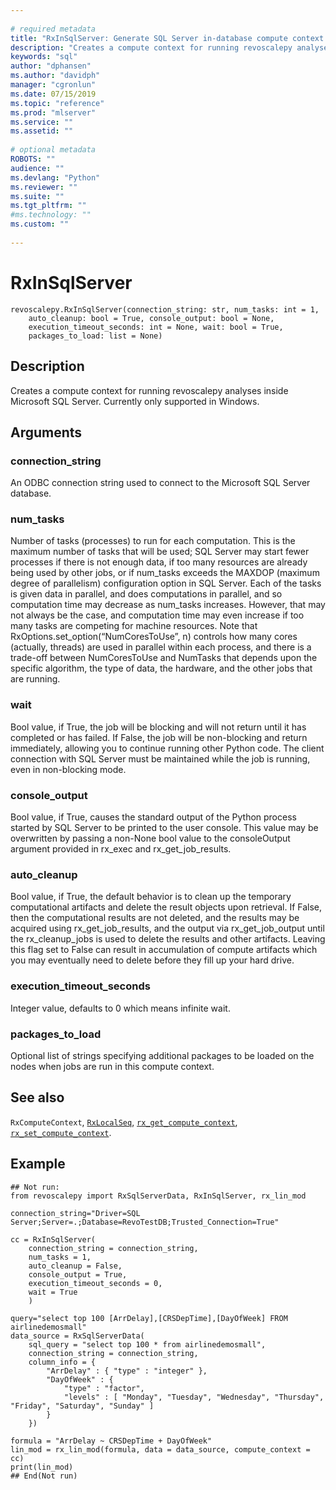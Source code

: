```yaml
--- 
 
# required metadata 
title: "RxInSqlServer: Generate SQL Server in-database compute context (revoscalepy)" 
description: "Creates a compute context for running revoscalepy analyses inside Microsoft SQL Server. Currently only supported in Windows." 
keywords: "sql" 
author: "dphansen"
ms.author: "davidph" 
manager: "cgronlun" 
ms.date: 07/15/2019
ms.topic: "reference" 
ms.prod: "mlserver" 
ms.service: "" 
ms.assetid: "" 
 
# optional metadata 
ROBOTS: "" 
audience: "" 
ms.devlang: "Python" 
ms.reviewer: "" 
ms.suite: "" 
ms.tgt_pltfrm: "" 
#ms.technology: "" 
ms.custom: "" 
 
---
```


# RxInSqlServer


 



```
revoscalepy.RxInSqlServer(connection_string: str, num_tasks: int = 1,
    auto_cleanup: bool = True, console_output: bool = None,
    execution_timeout_seconds: int = None, wait: bool = True,
    packages_to_load: list = None)
```





## Description

Creates a compute context for running revoscalepy analyses inside Microsoft SQL Server.
Currently only supported in Windows.


## Arguments


### connection_string

An ODBC connection string used to connect to the
Microsoft SQL Server database.


### num_tasks

Number of tasks (processes) to run for each computation.
This is the maximum number of tasks that will be used; SQL Server may start
fewer processes if there is not enough data, if too many resources are
already being used by other jobs, or if num_tasks exceeds the MAXDOP
(maximum degree of parallelism) configuration option in SQL Server. Each of
the tasks is given data in parallel, and does computations in parallel, and
so computation time may decrease as num_tasks increases. However, that may
not always be the case, and computation time may even increase if too many
tasks are competing for machine resources. Note that
RxOptions.set_option(“NumCoresToUse”, n) controls how many cores (actually, threads) are
used in parallel within each process, and there is a trade-off between
NumCoresToUse and NumTasks that depends upon the specific algorithm, the
type of data, the hardware, and the other jobs that are running.


### wait

Bool value, if True, the job will be blocking and will not
return until it has completed or has failed. If False, the job will be
non-blocking and return immediately, allowing you to continue running other
Python code. The client connection with SQL Server must be maintained while
the job is running, even in non-blocking mode.


### console_output

Bool value, if True, causes the standard output
of the Python process started by SQL Server to be printed to the user console.
This value may be overwritten by passing a non-None bool value to the
consoleOutput argument provided in rx_exec and rx_get_job_results.


### auto_cleanup

Bool value, if True, the default behavior is to
clean up the temporary computational artifacts and delete the result
objects upon retrieval. If False, then the computational results are not
deleted, and the results may be acquired using rx_get_job_results, and the
output via rx_get_job_output until the rx_cleanup_jobs is used to delete the
results and other artifacts. Leaving this flag set to False can result in
accumulation of compute artifacts which you may eventually need to delete
before they fill up your hard drive.


### execution_timeout_seconds

Integer value, defaults to 0 which means
infinite wait.


### packages_to_load

Optional list of strings specifying additional
packages to be loaded on the nodes when jobs are run in this compute context.


## See also

`RxComputeContext`,
[`RxLocalSeq`](RxLocalSeq.md),
[`rx_get_compute_context`](rx-get-compute-context.md),
[`rx_set_compute_context`](rx-set-compute-context.md).


## Example



```
## Not run:
from revoscalepy import RxSqlServerData, RxInSqlServer, rx_lin_mod

connection_string="Driver=SQL Server;Server=.;Database=RevoTestDB;Trusted_Connection=True"

cc = RxInSqlServer(
    connection_string = connection_string,
    num_tasks = 1,
    auto_cleanup = False,
    console_output = True,
    execution_timeout_seconds = 0,
    wait = True
    )

query="select top 100 [ArrDelay],[CRSDepTime],[DayOfWeek] FROM airlinedemosmall"
data_source = RxSqlServerData(
    sql_query = "select top 100 * from airlinedemosmall",
    connection_string = connection_string,
    column_info = {
        "ArrDelay" : { "type" : "integer" },
        "DayOfWeek" : {
            "type" : "factor",
            "levels" : [ "Monday", "Tuesday", "Wednesday", "Thursday", "Friday", "Saturday", "Sunday" ]
        }
    })

formula = "ArrDelay ~ CRSDepTime + DayOfWeek"
lin_mod = rx_lin_mod(formula, data = data_source, compute_context = cc)
print(lin_mod)
## End(Not run)
```

